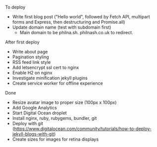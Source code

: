 To deploy

* Write first blog post ("Hello world", followed by Fetch API, multipart forms and Express, then destructuring and Promise.all)
* Update domain name (test with subdomain first)
  * Main domain to be philna.sh. philnash.co.uk to redirect.

After first deploy

* Write about page
* Pagination styling
* RSS feed link style
* Add letsencrypt ssl cert to nginx
* Enable H2 on nginx
* Investigate minification jekyll plugins
* Create service worker for offline experience

Done
* Resize avatar image to proper size (100px x 100px)
* Add Google Analytics
* Start Digital Ocean droplet
* Install nginx, ruby, rubygems, bundler, git
* Deploy with git (https://www.digitalocean.com/community/tutorials/how-to-deploy-jekyll-blogs-with-git)
* Create sizes for images for retina displays
